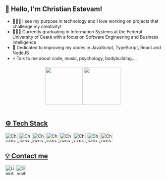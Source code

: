  ## 👋 Hello, I'm Christian Estevam!
 - 👨🏻‍💻 I see my purpose in technology and I love working on projects that challenge my creativity!
 - 👨🏻‍🎓 Currently graduating in Information Systems at the Federal University of Ceará with a focus on Software Engineering and Business Intelligence
 - 🎯 Dedicated to improving my codes in JavaScript, TypeScript, React and NodeJS
 - ⚡ Talk to me about code, music, psychology, bodybuilding....
 
  
 
  

<div align="center">
  <a href="https://github.com/christianestevam">
  <img height="120em" src="https://github-readme-stats.vercel.app/api?username=christianestevam&show_icons=true&theme=tokyonight&include_all_commits=true&count_private=true"/>
  <img height="120em" src="https://github-readme-stats.vercel.app/api/top-langs/?username=christianestevam&layout=compact&langs_count=7&theme=tokyonight"/>
</div>
  
 <div style="display: inline_block"><br>
   
   ## ⚙️ Tech Stack
   
   <img alt="Christian-r" height="30" width="40" src="https://cdn.jsdelivr.net/gh/devicons/devicon/icons/javascript/javascript-original.svg" />
   <img alt="Christian-r" height="30" width="40" src="https://cdn.jsdelivr.net/gh/devicons/devicon/icons/typescript/typescript-original.svg" />
   <img alt="Christian-r" height="30" width="40" src="https://cdn.jsdelivr.net/gh/devicons/devicon/icons/react/react-original.svg" />
   <img alt="Christian-r" height="30" width="40" src="https://cdn.jsdelivr.net/gh/devicons/devicon/icons/nodejs/nodejs-original.svg" />
   <img alt="Christian-r" height="30" width="40" src="https://cdn.jsdelivr.net/gh/devicons/devicon/icons/bootstrap/bootstrap-original.svg" />
   <img alt="Christian-r" height="30" width="40" src="https://cdn.jsdelivr.net/gh/devicons/devicon/icons/git/git-original.svg" />
   <img alt="Christian-r" height="30" width="40" src="https://cdn.jsdelivr.net/gh/devicons/devicon/icons/vscode/vscode-original.svg" />
   <img alt="Christian-r" height="30" width="40" src="https://cdn.jsdelivr.net/gh/devicons/devicon/icons/cplusplus/cplusplus-original.svg" />
  
 ## 💡 Contact me
  <a target="_blank" href="https://www.linkedin.com/in/christian-estevam-barbosa/">
  <img align="left" alt="LinkdeIN" width="32px" src="https://logospng.org/download/linkedin/logo-linkedin-icon-512.png" />
</a>
<a target="_blank" href="mailto:christianestevam@alu.ufc.br">
  <img align="left" alt="Gmail" width="32px" src="https://logospng.org/download/gmail/logo-gmail-512.png" />
</a>
</br>
   
   
   
   
   
   
  
